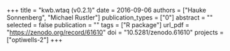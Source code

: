 +++
title = "kwb.wtaq (v0.2.1)"
date = 2016-09-06
authors = ["Hauke Sonnenberg", "Michael Rustler"]
publication_types = ["0"]
abstract = ""
selected = false
publication = ""
tags = ["R package"]
url_pdf = "https://zenodo.org/record/61610"
doi = "10.5281/zenodo.61610"
projects = ["optiwells-2"]
+++

